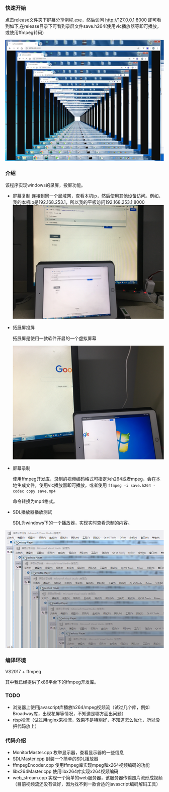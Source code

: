 ### 快速开始

点击release文件夹下屏幕分享例程.exe，然后访问 http://127.0.0.1:8000 即可看到如下,在release目录下可看到录屏文件save.h264(使用vlc播放器等即可播放，或使用ffmpeg转码)

![20190325145758](./pic/20190325145758.jpg)

### 介绍

该程序实现windows的录屏，投屏功能。

- 屏幕复制
连接到同一个局域网，查看本机ip，然后使用其他设备访问。例如，我的本机ip是192.168.253.1，所以我的平板访问192.168.253.1:8000
![1553494000066](./pic/1553494000066.jpg)

- 拓展屏投屏

  拓展屏是使用一款软件开启的一个虚拟屏幕

  ![1553494228778](./pic/1553494228778.jpg)

- 屏幕录制

  使用ffmpeg开发库，录制的视频编码格式可指定为h264或者mpeg，会在本地生成文件，使用vlc播放器即可播放，或者使用 `ffmpeg -i save.h264 -codec copy save.mp4` 

  命令转换为mp4格式。

- SDL播放器播放测试

  SDL为windows下的一个播放器，实现实时查看录制的内容。

![1553494687354](./pic/1553494687354.png)



### 编译环境

VS2017 + ffmpeg

其中我已经提供了x86平台下的ffmpeg开发库。

### TODO
- 浏览器上使用javascript库播放h264/mpeg视频流（试过几个库，例如Broadway库，出现花屏等情况，不知道是哪方面出问题）
- rtsp推流（试过用nginx来推流，效果不是特别好，不知道怎么优化，所以没把代码放上）

### 代码介绍
- MonitorMaster.cpp 
  枚举显示器，查看显示器的一些信息
- SDLMaster.cpp
  封装一个简单的SDL播放器
- ffmpegEncoder.cpp
  使用ffmpeg库实现mpeg和x264视频编码的功能
- libx264Master.cpp
  使用libx264库实现x264视频编码
- web_stream.cpp
  实现一个简单的web服务器，该服务器传输照片流形成视频（目前视频流还没有做好，因为找不到一款合适的javascript编码解码工具）
